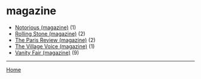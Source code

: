 # magazine

  * [Notorious (magazine)](../magazine/notorious/index.md) (1)
  * [Rolling Stone (magazine)](../magazine/rolling-stone/index.md) (2)
  * [The Paris Review (magazine)](../magazine/the-paris-review/index.md) (2)
  * [The Village Voice (magazine)](../magazine/the-village-voice/index.md) (1)
  * [Vanity Fair (magazine)](../magazine/vanity-fair/index.md) (9)

----

[Home](../index.md)
